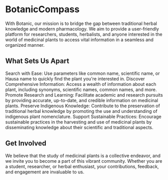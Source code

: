 # BotanicCompass
With Botanic, our mission is to bridge the gap between traditional herbal knowledge and modern pharmacology. We aim to provide a user-friendly platform for researchers, students, herbalists, and anyone interested in the world of medicinal plants to access vital information in a seamless and organized manner.

## What Sets Us Apart

Search with Ease: Use parameters like common name, scientific name, or Hausa name to quickly find the plant you're interested in.
Discover Comprehensive Information: Access a wealth of information about each plant, including synonyms, scientific names, common names, and more.
Promote Research and Learning: Facilitate academic and research pursuits by providing accurate, up-to-date, and credible information on medicinal plants.
Preserve Indigenous Knowledge: Contribute to the preservation of traditional herbal knowledge by promoting the use and understanding of indigenous plant nomenclature.
Support Sustainable Practices: Encourage sustainable practices in the harvesting and use of medicinal plants by disseminating knowledge about their scientific and traditional aspects.

## Get Involved

We believe that the study of medicinal plants is a collective endeavor, and we invite you to become a part of this vibrant community. Whether you are a student, researcher, or herbal enthusiast, your contributions, feedback, and engagement are invaluable to us.
